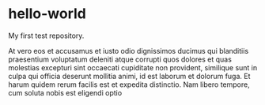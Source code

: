 # hello-world
My first test repository.

At vero eos et accusamus et iusto odio dignissimos ducimus qui blanditiis praesentium voluptatum deleniti atque corrupti quos dolores et quas molestias excepturi sint occaecati cupiditate non provident, similique sunt in culpa qui officia deserunt mollitia animi, id est laborum et dolorum fuga. 
Et harum quidem rerum facilis est et expedita distinctio. 
Nam libero tempore, cum soluta nobis est eligendi optio 
